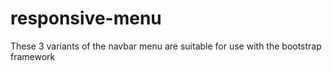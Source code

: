 # responsive-menu
These 3 variants of the navbar menu are suitable for use with the bootstrap framework
